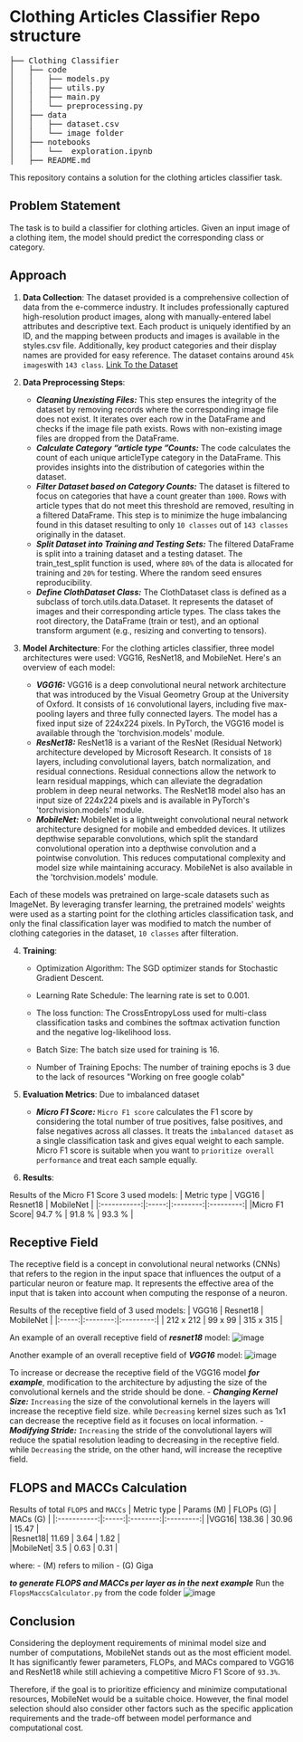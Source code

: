# Clothing Articles Classifier Repo structure
<pre>
├── Clothing Classifier
│   ├── code
│   │   ├── models.py
│   │   ├── utils.py
│   │   ├── main.py
│   │   └── preprocessing.py
│   ├── data
│   │   ├── dataset.csv
│   │   └── image folder
│   ├── notebooks
│   │   └──  exploration.ipynb
│   ├── README.md </pre>

This repository contains a solution for the clothing articles classifier task.

## Problem Statement

The task is to build a classifier for clothing articles. Given an input image of a clothing item, the model should predict the corresponding class or category.

## Approach

1. **Data Collection**: The dataset provided is a comprehensive collection of data from the e-commerce industry. It includes professionally captured high-resolution product images, along with manually-entered label attributes and descriptive text. Each product is uniquely identified by an ID, and the mapping between products and images is available in the styles.csv file. Additionally, key product categories and their display names are provided for easy reference. The dataset contains around `45k images`with `143 class`. [Link To the Dataset]([URL](https://www.kaggle.com/datasets/paramaggarwal/fashion-product-images-small))

2. **Data Preprocessing Steps**:                                                                                                                                 
    - ***Cleaning Unexisting Files:*** This step ensures the integrity of the dataset by removing records where the corresponding image file does not exist. It iterates over each row in the DataFrame and checks if the image file path exists. Rows with non-existing image files are dropped from the DataFrame.
    - ***Calculate Category “article type ”Counts:*** The code calculates the count of each unique articleType category in the DataFrame. This provides insights into the distribution of categories within the dataset.
    - ***Filter Dataset based on Category Counts:*** The dataset is filtered to focus on categories that have a count greater than `1000`. Rows with article types that do not meet this threshold are removed, resulting in a filtered DataFrame. This step is to minimize the huge imbalancing found in this dataset resulting to only `10 classes` out of `143 classes` originally in the dataset.
    - ***Split Dataset into Training and Testing Sets:*** The filtered DataFrame is split into a training dataset and a testing dataset. The train_test_split function is used, where `80%` of the data is allocated for training and `20%` for testing. Where the random seed ensures reproducibility.
    - ***Define ClothDataset Class:*** The ClothDataset class is defined as a subclass of torch.utils.data.Dataset. It represents the dataset of images and their corresponding article types. The class takes the root directory, the DataFrame (train or test), and an optional transform argument (e.g., resizing and converting to tensors).

3. **Model Architecture**:
For the clothing articles classifier, three model architectures were used: VGG16, ResNet18, and MobileNet. Here's an overview of each model: 
    - ***VGG16:*** VGG16 is a deep convolutional neural network architecture that was introduced by the Visual Geometry Group at the University of Oxford. It consists of `16` convolutional layers, including five max-pooling layers and three fully connected layers. The model has a fixed input size of 224x224 pixels. In PyTorch, the VGG16 model is available through the 'torchvision.models' module.
    - ***ResNet18:*** ResNet18 is a variant of the ResNet (Residual Network) architecture developed by Microsoft Research. It consists of `18` layers, including convolutional layers, batch normalization, and residual connections. Residual connections allow the network to learn residual mappings, which can alleviate the degradation problem in deep neural networks. The ResNet18 model also has an input size of 224x224 pixels and is available in PyTorch's 'torchvision.models' module.
    - ***MobileNet:*** MobileNet is a lightweight convolutional neural network architecture designed for mobile and embedded devices. It utilizes depthwise separable convolutions, which split the standard convolutional operation into a depthwise convolution and a pointwise convolution. This reduces computational complexity and model size while maintaining accuracy. MobileNet is also available in the 'torchvision.models' module.

Each of these models was pretrained on large-scale datasets such as ImageNet. By leveraging transfer learning, the pretrained models' weights were used as a starting point for the clothing articles classification task, and only the final classification layer was modified to match the number of clothing categories in the dataset, `10 classes` after filteration.

4. **Training**:

    - Optimization Algorithm: The SGD optimizer stands for Stochastic Gradient Descent. 

    - Learning Rate Schedule: The learning rate is set to 0.001.
    
    - The loss function: The CrossEntropyLoss used for multi-class classification tasks and combines the softmax activation function and the negative log-likelihood loss. 
    
    - Batch Size: The batch size used for training is 16.

    - Number of Training Epochs: The number of training epochs is 3 due to the lack of resources "Working on free google colab"

5. **Evaluation Metrics**: 
Due to imbalanced dataset
    - ***Micro F1 Score:*** `Micro F1 score` calculates the F1 score by considering the total number of true positives, false positives, and false negatives across all classes. It treats the `imbalanced dataset` as a single classification task and gives equal weight to each sample. Micro F1 score is suitable when you want to `prioritize overall performance` and treat each sample equally.

6. **Results**:

Results of the Micro F1 Score 3 used models:
| Metric type | VGG16 | Resnet18 | MobileNet |
|:-----------:|:-----:|:--------:|:---------:|
|Micro F1 Score|  94.7 % |  91.8 % |  93.3 %  |


## Receptive Field

The receptive field is a concept in convolutional neural networks (CNNs) that refers to the region in the input space that influences the output of a particular neuron or feature map. It represents the effective area of the input that is taken into account when computing the response of a neuron.

Results of the receptive field of 3 used models:
| VGG16 | Resnet18 | MobileNet |
|:-----:|:--------:|:---------:|
|  212 x 212 |  99 x 99 |  315 x 315  |

An example of an overall receptive field of ***resnet18*** model:
![image](https://github.com/muhammedAbulnaser/Clothing-Classifier/assets/63162632/2e915bed-5727-43b0-b5c8-417bffc74631)

Another example of an overall receptive field of ***VGG16*** model:
![image](https://github.com/muhammedAbulnaser/Clothing-Classifier/assets/63162632/e48004f5-926a-449a-98be-969082126424)

 
To increase or decrease the receptive field of the VGG16 model ***for example***, modification to the architecture by adjusting the size of the convolutional kernels and the stride should be done.
    - ***Changing Kernel Size:*** `Increasing` the size of the convolutional kernels in the layers will increase the receptive field size. while `Decreasing` kernel sizes such as 1x1 can decrease the receptive field as it focuses on local information.
    - ***Modifying Stride:*** `Increasing` the stride of the convolutional layers will reduce the spatial resolution leading to decreasing in the receptive field. while `Decreasing` the stride, on the other hand, will increase the receptive field.

## FLOPS and MACCs Calculation

Results of total `FLOPS` and `MACCs`
| Metric type | Params (M) | FLOPs (G) | MACs (G) |
|:-----------:|:-----:|:--------:|:---------:|
|VGG16|  138.36 |  30.96 | 15.47  |		
|Resnet18|  11.69 |  3.64 |  1.82  |		
|MobileNet|  3.5 |  0.63 |  0.31  | 		

where:
    - (M) refers to milion
    - (G) Giga
    
***to generate FLOPS and MACCs per layer as in the next example***
Run the `FlopsMaccsCalculator.py` from the code folder 
![image](https://github.com/muhammedAbulnaser/Clothing-Classifier/assets/63162632/83af0f12-33b7-4afa-add5-9f1bf1ad282c)


## Conclusion

Considering the deployment requirements of minimal model size and number of computations, MobileNet stands out as the most efficient model. It has significantly fewer parameters, FLOPs, and MACs compared to VGG16 and ResNet18 while still achieving a competitive Micro F1 Score of `93.3%`.

Therefore, if the goal is to prioritize efficiency and minimize computational resources, MobileNet would be a suitable choice. However, the final model selection should also consider other factors such as the specific application requirements and the trade-off between model performance and computational cost.


